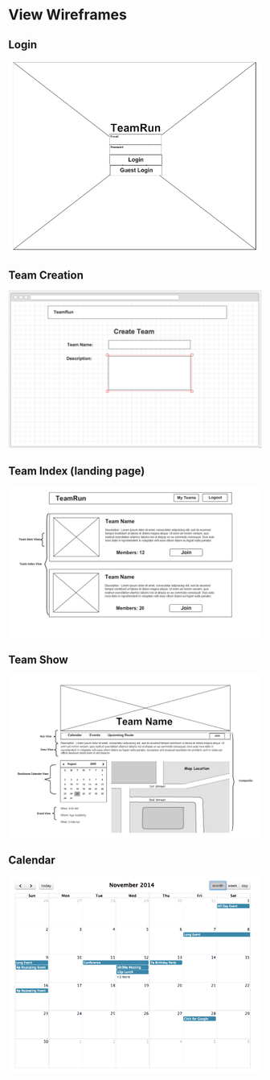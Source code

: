# View Wireframes

## Login
![login]

## Team Creation
![team-create]

## Team Index (landing page)
![team-index]

## Team Show
![team-show]

## Calendar
![calendar]

[login]: ./wireframes/login_page.png
[team-create]: ./wireframes/create_team.png
[team-index]: ./wireframes/team_index.png
[team-show]: ./wireframes/team_show.png
[calendar]: ./wireframes/calendar.png
